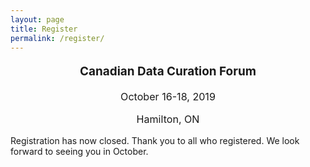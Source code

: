 ```yaml
---
layout: page
title: Register
permalink: /register/
---
```


<p style="text-align:center; font-size:1.35em; font-weight: bold">Canadian Data Curation Forum</p>
<p style="text-align:center; font-size:1.15em">October 16-18, 2019</p>
<p style="text-align:center; font-size:1.15em">Hamilton, ON</p>

Registration has now closed. Thank you to all who registered. We look forward to seeing you in October.

<!---
# Call for Applications

The Organizing Committee, in collaboration with CARL Portage and McMaster University, invites individuals from across Canada to express their interest in attending part or all of the Canadian Data Curation Forum, being held October 16-18, 2019 in Hamilton, Ontario. 

The SSHRC-funded Forum will consist of two events:  

* **[SPOTS REMAINING]** The Data Curation [Training Event](../agenda#data-curation-training-event) (Wednesday, 16-Oct to Thursday, 17-Oct) will consist of a series of interactive skill-building workshops intended to develop data curation skills in individuals who are responsible for and/or interested in data curation activities. A nominal registration fee will apply to the training event. 

* **[FULL]** The Data Curation [Community-Building Forum](../agenda#-community-building-forum) (Thursday 17-Oct to Friday, 18-Oct) will feature a variety of plenary and discussion sessions intended to build a vision for a national approach to data curation in Canada. Attendees will be active participants in building a national data curation road map during and following the event. There is no registration fee associated with the community-building sessions.

Individuals can use [this application form](https://form.simplesurvey.com/f/s.aspx?s=f211bbb7-29d8-4205-9e2b-1f57e8fe1e1c&lang=EN) to express their interest in attending the Training Event. Applications will be accepted until the end of the day on **Friday, September 6, 2019**. Successful applicants will be contacted shortly thereafter with registration information. 

A limited amount of travel funding remains for students wishing to attend the event who demonstrate financial need. 

Please send any questions, comments, or requests for more information to [canadiandatacurationforum@gmail.com](canadiandatacurationforum@gmail.com).  
-->
